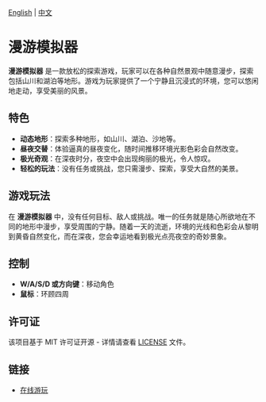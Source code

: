 [English](readme) | [中文](readme-zh) 

# 漫游模拟器

**漫游模拟器** 是一款放松的探索游戏，玩家可以在各种自然景观中随意漫步，探索包括山川和湖泊等地形。游戏为玩家提供了一个宁静且沉浸式的环境，您可以悠闲地走动，享受美丽的风景。

## 特色

- **动态地形**：探索多种地形，如山川、湖泊、沙地等。
- **昼夜交替**：体验逼真的昼夜变化，随时间推移环境光影色彩会自然改变。
- **极光奇观**：在深夜时分，夜空中会出现绚丽的极光，令人惊叹。
- **轻松的玩法**：没有任务或挑战，您只需漫步、探索，享受大自然的美景。

## 游戏玩法

在 **漫游模拟器** 中，没有任何目标、敌人或挑战。唯一的任务就是随心所欲地在不同的地形中漫步，享受周围的宁静。随着一天的流逝，环境的光线和色彩会从黎明到黄昏自然变化，而在深夜，您会幸运地看到极光点亮夜空的奇妙景象。

## 控制

- **W/A/S/D 或方向键**：移动角色
- **鼠标**：环顾四周

## 许可证

该项目基于 MIT 许可证开源 - 详情请查看 [LICENSE](LICENSE) 文件。

## 链接

- [在线游玩](https://junhong-chen.github.io/roaming-simulator)